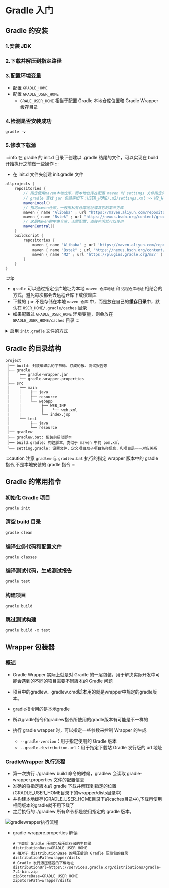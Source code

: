# Gradle 入门

## Gradle 的安装

### 1.安装 JDK

### 2.下载并解压到指定路径

### 3.配置环境变量

- 配置 `GRADLE_HOME`
- 配置 `GRADLE_USER_HOME`
  - `GRALE_USER_HOME` 相当于配置 Gradle 本地仓库位置和 Gradle Wrapper 缓存目录

### 4.检测是否安装成功

```shell
gradle -v
```

### 5.修改下载源

:::info
在 gradle 的 init.d 目录下创建以 .gradle 结尾的文件，可以实现在 build 开始执行之前做一些操作
:::

- 在 init.d 文件夹创建 init.gradle 文件

```gradle
allprojects {
	repositories { 
	    // 指定使用maven本地仓库，而本地仓库在配置 maven 时 settings 文件指定的仓库位置
	    // gradle 查找 jar 包顺序如下：USER_HOME/.m2/settings.xml >> M2_HOME/conf/settings.xml >> USER_HOME/.m2/repository 
		mavenLocal() 
		// 指定maven仓库，一般用私有仓库地址或其它的第三方库
		maven { name "Alibaba" ; url "https://maven.aliyun.com/repository/public" } 
		maven { name "Bstek" ; url "https://nexus.bsdn.org/content/groups/public/" } 
		// 这是Maven的中央仓库，无需配置，直接声明就可以使用
		mavenCentral()
	}
	buildscript {
		repositories { 
			maven { name "Alibaba" ; url 'https://maven.aliyun.com/repository/public' } 
			maven { name "Bstek" ; url 'https://nexus.bsdn.org/content/groups/public/' } 
			maven { name "M2" ; url 'https://plugins.gradle.org/m2/' }
		}
	}
}
```
:::tip
- `gradle` 可以通过指定仓库地址为本地 `maven 仓库地址` 和 `远程仓库地址` 相结合的方式，避免每次都会去远程仓库下载依赖库
- 下载的 `jar` 不是存储在本地 `maven 仓库` 中，而是放在自己的**缓存目录**中，默认在 `USER_HOME/.gradle/caches` 目录
- 如果配置过 `GRADLE_USER_HOME` 环境变量，则会放在 `GRADLE_USER_HOME/caches` 目录
:::

<details>
  <summary>启用 <code>init.gradle</code> 文件的方式</summary>

  1.在命令行指定文件，例如：<code>gradle --init-script yourdir/init.gradle -q taskName</code><br/>
    可以多次输入此命令来指定多个init文件 

  2.把 <code>init.gradle</code> 文件放到 <code>USER_HOME/.gradle/</code> 目录下 

  3.把以 <code>.gradle</code> 结尾的文件放到 <code>USER_HOME/.gradle/init.d/</code> 目录下 

  4.把以 <code>.gradle</code> 结尾的文件放到 <code>GRADLE_HOME/init.d/</code> 目录下

  如果存在上面的 4 种方式的 2 种以上，gradle 会按上面的 1-4 序号依次执行这些文件，如果给定目录下存在多个 <code>init 脚本</code>，会按拼音 a-z 顺序执行这些脚本，每个 <code>init 脚本</code> 都存在一个对应的 <code>gradle实例</code>，你在这个文件中调用的所有方法和属性，都会委托给这个 <code>gradle 实例</code>，每个 <code>init 脚本</code> 都实现了 <code>Script 接口</code>
</details>

## Gradle 的目录结构

```
project
 ├── build: 封装编译后的字节码、打成的报、测试报告等
 ├── gradle
 │	  ├── gradle-wrapper.jar
 |	  └── gradle-wrapper.properties
 ├── src
 |	  ├── main
 |	  |    ├── java
 |	  |	   ├── resource
 |	  |	   └── webapp
 |	  |		    ├── WEB_INF
 |	  |		    |	 └── web.xml
 |	  |		    └── index.jsp
 |	  └── test
 |		   ├── java
 |		   └── resource
 ├── gradlew
 ├── gradlew.bat: 包装前启动脚本
 ├── build.gradle: 构建脚本，类似于 maven 中的 pom.xml
 └── setting.gradle: 设置文件，定义项目及子项目名称信息，和项目是一一对应关系
```

:::caution 注意
`gradlew` 与 `gradlew.bat` 执行的指定 wrapper 版本中的 gradle 指令,不是本地安装的 gradle 指令
:::

## Gradle 的常用指令

### 初始化 Gradle 项目

```shell
gradle init
```

### 清空 build 目录

```shell
gradle clean
```

### 编译业务代码和配置文件

```shell
gradle classes
```

### 编译测试代码，生成测试报告

```shell
gradle test
```

### 构建项目

```shell
gradle build
```

### 跳过测试构建

```shell
gradle build -x test
```

## Wrapper 包装器

### 概述

- Gradle Wrapper 实际上就是对 Gradle 的一层包装，用于解决实际开发中可能会遇到的不同的项目需要不同版本的 Gradle 问题
- 项目中的gradlew、gradlew.cmd脚本用的就是wrapper中规定的gradle版本。
- gradle指令用的是本地gradle
- 所以gradle指令和gradlew指令所使用的gradle版本有可能是不一样的

- 执行 gradle wrapper 时，可以指定一些参数来控制 Wrapper 的生成
  - `--gradle-version`：用于指定使用的 Gradle 版本
  - `--gradle-distribution-url`：用于指定下载站 Gradle 发行版的 url 地址

### GradleWrapper 执行流程

- 第一次执行 ./gradlew build 命令的时候，gradlew 会读取 gradle-wrapper.properties 文件的配置信息 
- 准确的将指定版本的 gradle 下载并解压到指定的位置(GRADLE_USER_HOME目录下的wrapper/dists目录中) 
- 并构建本地缓存(GRADLE_USER_HOME目录下的caches目录中),下载再使用相同版本的gradle就不用下载了 
- 之后执行的 ./gradlew 所有命令都是使用指定的 gradle 版本。

![gradlewrapper执行流程](/img/tool/gradle/gradlewrapper执行流程.png)

- gradle-wrappre.properties 解读

  ```properties
  # 下载后 Gradle 压缩包解压后存储的主目录
  distributionBase=GRADLE_USER_HOME
  # 相对于 distributionBase 的解压后的 Gradle 压缩包的目录
  distributionPath=wrapper/dists
  # Gradle 发行版压缩包的下载地址
  distributionUrl=https\://services.gradle.org/distributions/gradle-7.4-bin.zip
  zipStoreBase=GRADLE_USER_HOME
  zipStorePath=wrapper/dists
  ```

  
